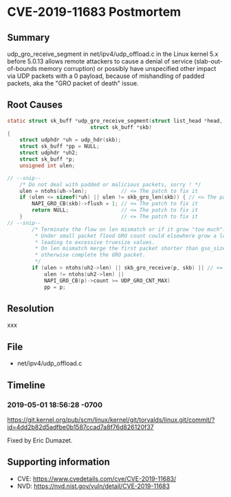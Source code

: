# CVE-2019-11683 Postmortem

## Summary

udp_gro_receive_segment in net/ipv4/udp_offload.c in the Linux kernel 5.x before 5.0.13 allows remote attackers to cause a denial of service (slab-out-of-bounds memory corruption) or possibly have unspecified other impact via UDP packets with a 0 payload, because of mishandling of padded packets, aka the "GRO packet of death" issue.

## Root Causes

```c
static struct sk_buff *udp_gro_receive_segment(struct list_head *head,
					       struct sk_buff *skb)
{
	struct udphdr *uh = udp_hdr(skb);
	struct sk_buff *pp = NULL;
	struct udphdr *uh2;
	struct sk_buff *p;
	unsigned int ulen;

// --snip--
	/* Do not deal with padded or malicious packets, sorry ! */
	ulen = ntohs(uh->len);           // <= The patch to fix it
	if (ulen <= sizeof(*uh) || ulen != skb_gro_len(skb)) { // <= The patch to fix it
		NAPI_GRO_CB(skb)->flush = 1; // <= The patch to fix it
		return NULL;                 // <= The patch to fix it
	}                                // <= The patch to fix it
// --snip--
		/* Terminate the flow on len mismatch or if it grow "too much".
		 * Under small packet flood GRO count could elsewhere grow a lot
		 * leading to excessive truesize values.
		 * On len mismatch merge the first packet shorter than gso_size,
		 * otherwise complete the GRO packet.
		 */
		if (ulen > ntohs(uh2->len) || skb_gro_receive(p, skb) || // <= Memory corruption in `skb_gro_receive`
		    ulen != ntohs(uh2->len) ||
		    NAPI_GRO_CB(p)->count >= UDP_GRO_CNT_MAX)
			pp = p;
```

## Resolution

xxx

## File

* net/ipv4/udp_offload.c

## Timeline

### 2019-05-01 18:56:28 -0700

https://git.kernel.org/pub/scm/linux/kernel/git/torvalds/linux.git/commit/?id=4dd2b82d5adfbe0b1587ccad7a8f76d826120f37

Fixed by Eric Dumazet.

## Supporting information

* CVE: https://www.cvedetails.com/cve/CVE-2019-11683/
* NVD: https://nvd.nist.gov/vuln/detail/CVE-2019-11683
